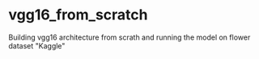 # vgg16_from_scratch
Building vgg16 architecture from scrath and running the model on flower dataset "Kaggle"
